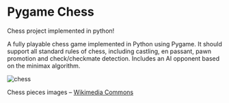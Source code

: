 # Pygame Chess
Chess project implemented in python!

A fully playable chess game implemented in Python using Pygame. It should support all standard rules of chess, including castling, en passant, pawn promotion and check/checkmate detection. Includes an AI opponent based on the minimax algorithm.

![chess](https://github.com/devude7/chess-python/assets/112627008/b898f641-329f-4909-ac12-1ff55da564d7)


Chess pieces images – [Wikimedia Commons](https://commons.wikimedia.org/wiki/Category:PNG_chess_pieces/Standard_transparent)
